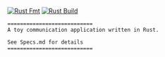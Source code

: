 [![Rust Fmt](https://github.com/secondary-smiles/communication-application/actions/workflows/rust-fmt.yml/badge.svg)](https://github.com/secondary-smiles/communication-application/actions/workflows/rust-fmt.yml)
[![Rust Build](https://github.com/secondary-smiles/communication-application/actions/workflows/rust-build.yml/badge.svg)](https://github.com/secondary-smiles/communication-application/actions/workflows/rust-build.yml)

``` text
===========================
A toy communication application written in Rust.

See Specs.md for details
===========================
```
